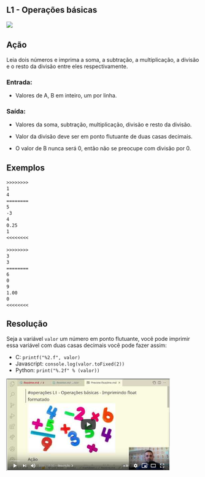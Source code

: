 ## L1 - Operações básicas
[](solver.c)
![](__capa.jpg)

## Ação

Leia dois números e imprima a soma, a subtração, a multiplicação, a divisão e o resto da divisão entre eles respectivamente.

### Entrada:

* Valores de A, B em inteiro, um por linha.

### Saída:

* Valores da soma, subtração, multiplicação, divisão e resto da divisão.

* Valor da divisão deve ser em ponto flutuante de duas casas decimais.
* O valor de B nunca será 0, então não se preocupe com divisão por 0.

## Exemplos

```
>>>>>>>>
1
4
========
5
-3
4
0.25
1
<<<<<<<<

>>>>>>>>
3
3
========
6
0
9
1.00
0
<<<<<<<<
```

## Resolução
Seja a variável `valor` um número em ponto flutuante, você pode imprimir essa variável com duas casas decimais você pode fazer assim:
- C: `printf("%2.f", valor)`
- Javascript: `console.log(valor.toFixed(2))`
- Python: `print("%.2f" % (valor))`


[![](video.png)](https://youtu.be/XbjHzCULmEI)